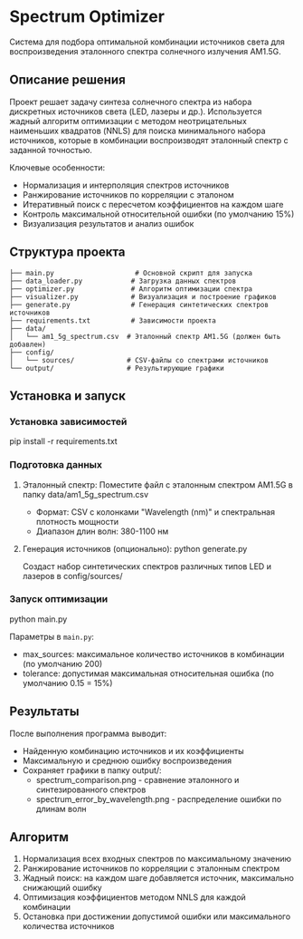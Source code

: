 # Spectrum Optimizer

Система для подбора оптимальной комбинации источников света для воспроизведения эталонного спектра солнечного излучения AM1.5G.

## Описание решения

Проект решает задачу синтеза солнечного спектра из набора дискретных источников света (LED, лазеры и др.). Используется жадный алгоритм оптимизации с методом неотрицательных наименьших квадратов (NNLS) для поиска минимального набора источников, которые в комбинации воспроизводят эталонный спектр с заданной точностью.

Ключевые особенности:
- Нормализация и интерполяция спектров источников
- Ранжирование источников по корреляции с эталоном
- Итеративный поиск с пересчетом коэффициентов на каждом шаге
- Контроль максимальной относительной ошибки (по умолчанию 15%)
- Визуализация результатов и анализ ошибок

## Структура проекта

```
├── main.py                    # Основной скрипт для запуска
├── data_loader.py            # Загрузка данных спектров
├── optimizer.py              # Алгоритм оптимизации спектра
├── visualizer.py             # Визуализация и построение графиков
├── generate.py               # Генерация синтетических спектров источников
├── requirements.txt          # Зависимости проекта
├── data/
│   └── am1_5g_spectrum.csv  # Эталонный спектр AM1.5G (должен быть добавлен)
├── config/
│   └── sources/             # CSV-файлы со спектрами источников
└── output/                  # Результирующие графики
```
## Установка и запуск

### Установка зависимостей

pip install -r requirements.txt

### Подготовка данных

1. Эталонный спектр: Поместите файл с эталонным спектром AM1.5G в папку data/am1_5g_spectrum.csv
   - Формат: CSV с колонками "Wavelength (nm)" и спектральная плотность мощности
   - Диапазон длин волн: 380-1100 нм

2. Генерация источников (опционально):
      python generate.py
   
   Создаст набор синтетических спектров различных типов LED и лазеров в config/sources/

### Запуск оптимизации

python main.py

Параметры в `main.py`:
- max_sources: максимальное количество источников в комбинации (по умолчанию 200)
- tolerance: допустимая максимальная относительная ошибка (по умолчанию 0.15 = 15%)

## Результаты

После выполнения программа выводит:
- Найденную комбинацию источников и их коэффициенты
- Максимальную и среднюю ошибку воспроизведения
- Сохраняет графики в папку output/:
  - spectrum_comparison.png - сравнение эталонного и синтезированного спектров
  - spectrum_error_by_wavelength.png - распределение ошибки по длинам волн

## Алгоритм

1. Нормализация всех входных спектров по максимальному значению
2. Ранжирование источников по корреляции с эталонным спектром
3. Жадный поиск: на каждом шаге добавляется источник, максимально снижающий ошибку
4. Оптимизация коэффициентов методом NNLS для каждой комбинации
5. Остановка при достижении допустимой ошибки или максимального количества источников
